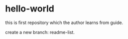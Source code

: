 # hello-world
this is first repository which the author learns from guide.

create a new branch: readme-list.
